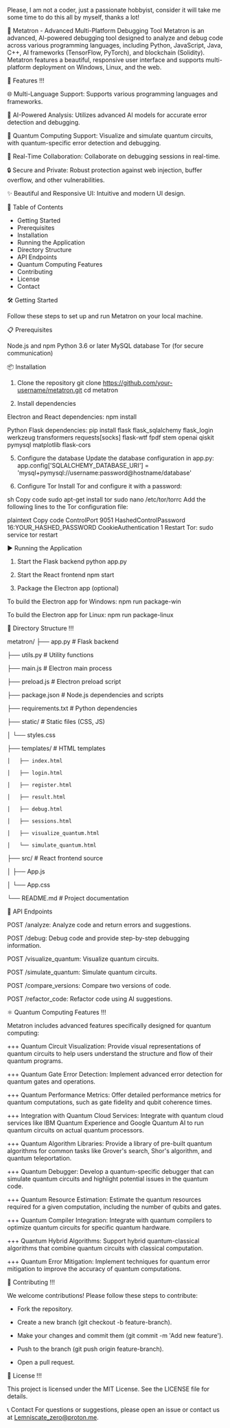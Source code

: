 Please, I am not a coder, just a passionate hobbyist, consider it will take me some time to do this all by myself, thanks a lot!

🧠 Metatron - Advanced Multi-Platform Debugging Tool
Metatron is an advanced, AI-powered debugging tool designed to analyze and debug code across various programming languages, including Python, JavaScript, Java, C++, AI frameworks (TensorFlow, PyTorch), and blockchain (Solidity). Metatron features a beautiful, responsive user interface and supports multi-platform deployment on Windows, Linux, and the web.


🚀 Features !!!

🌐 Multi-Language Support: Supports various programming languages and frameworks.

🧠 AI-Powered Analysis: Utilizes advanced AI models for accurate error detection and debugging.

🔮 Quantum Computing Support: Visualize and simulate quantum circuits, with quantum-specific error detection and debugging.

🤝 Real-Time Collaboration: Collaborate on debugging sessions in real-time.

🔒 Secure and Private: Robust protection against web injection, buffer overflow, and other vulnerabilities.

✨ Beautiful and Responsive UI: Intuitive and modern UI design.

📖 Table of Contents

- Getting Started
- Prerequisites
- Installation
- Running the Application
- Directory Structure
- API Endpoints
- Quantum Computing Features
- Contributing
- License
- Contact

🛠 Getting Started

Follow these steps to set up and run Metatron on your local machine.

📋 Prerequisites

Node.js and npm
Python 3.6 or later
MySQL database
Tor (for secure communication)

📦 Installation

1. Clone the repository
git clone https://github.com/your-username/metatron.git
cd metatron

3. Install dependencies
   
Electron and React dependencies:
npm install

Python Flask dependencies:
pip install flask flask_sqlalchemy flask_login werkzeug transformers requests[socks] flask-wtf fpdf stem openai qiskit pymysql matplotlib flask-cors

5. Configure the database
Update the database configuration in app.py:
app.config['SQLALCHEMY_DATABASE_URI'] = 'mysql+pymysql://username:password@hostname/database'

6. Configure Tor
Install Tor and configure it with a password:

sh
Copy code
sudo apt-get install tor
sudo nano /etc/tor/torrc
Add the following lines to the Tor configuration file:

plaintext
Copy code
ControlPort 9051
HashedControlPassword 16:YOUR_HASHED_PASSWORD
CookieAuthentication 1
Restart Tor:
sudo service tor restart

▶️ Running the Application

1. Start the Flask backend
python app.py

3. Start the React frontend
npm start

5. Package the Electron app (optional)

To build the Electron app for Windows:
npm run package-win

To build the Electron app for Linux:
npm run package-linux


📁 Directory Structure !!! 

metatron/
  ├── app.py                 # Flask backend
  
  ├── utils.py               # Utility functions
  
  ├── main.js                # Electron main process
  
  ├── preload.js             # Electron preload script
  
  ├── package.json           # Node.js dependencies and scripts
  
  ├── requirements.txt       # Python dependencies
  
  ├── static/                # Static files (CSS, JS)
  
  │     └── styles.css
  
  ├── templates/             # HTML templates
  
    │   ├── index.html
    
    │   ├── login.html
    
    │   ├── register.html
    
    │   ├── result.html
    
    │   ├── debug.html
    
    │   ├── sessions.html
    
    │   ├── visualize_quantum.html
    
    │   └── simulate_quantum.html
    
  ├── src/                   # React frontend source
  
  │   ├── App.js
  
  │   └── App.css
  
  └── README.md              # Project documentation

🔗 API Endpoints


POST /analyze: Analyze code and return errors and suggestions.

POST /debug: Debug code and provide step-by-step debugging information.

POST /visualize_quantum: Visualize quantum circuits.

POST /simulate_quantum: Simulate quantum circuits.

POST /compare_versions: Compare two versions of code.

POST /refactor_code: Refactor code using AI suggestions.

⚛️ Quantum Computing Features !!!

Metatron includes advanced features specifically designed for quantum computing:

+++ Quantum Circuit Visualization: Provide visual representations of quantum circuits to help users understand the structure and flow of their quantum programs.

+++ Quantum Gate Error Detection: Implement advanced error detection for quantum gates and operations.

+++ Quantum Performance Metrics: Offer detailed performance metrics for quantum computations, such as gate fidelity and qubit coherence times.

+++ Integration with Quantum Cloud Services: Integrate with quantum cloud services like IBM Quantum Experience and Google Quantum AI to run quantum circuits on actual quantum processors.

+++ Quantum Algorithm Libraries: Provide a library of pre-built quantum algorithms for common tasks like Grover's search, Shor's algorithm, and quantum teleportation.

+++ Quantum Debugger: Develop a quantum-specific debugger that can simulate quantum circuits and highlight potential issues in the quantum code.

+++ Quantum Resource Estimation: Estimate the quantum resources required for a given computation, including the number of qubits and gates.

+++ Quantum Compiler Integration: Integrate with quantum compilers to optimize quantum circuits for specific quantum hardware.

+++ Quantum Hybrid Algorithms: Support hybrid quantum-classical algorithms that combine quantum circuits with classical computation.

+++ Quantum Error Mitigation: Implement techniques for quantum error mitigation to improve the accuracy of quantum computations.

🤝 Contributing !!!

We welcome contributions! Please follow these steps to contribute:

- Fork the repository.

- Create a new branch (git checkout -b feature-branch).

- Make your changes and commit them (git commit -m 'Add new feature').

- Push to the branch (git push origin feature-branch).

- Open a pull request.

📜 License !!!

This project is licensed under the MIT License. See the LICENSE file for details.

📞 Contact
For questions or suggestions, please open an issue or contact us at Lemniscate_zero@proton.me.

